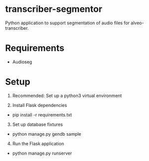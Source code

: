 # transcriber-segmentor
Python application to support segmentation of audio files for alveo-transcriber.

# Requirements
- Audioseg

# Setup 
1. Recommended: Set up a python3 virtual environment

2. Install Flask dependencies
  - pip install -r requirements.txt

3. Set up database fixtures
  - python manage.py gendb sample

4. Run the Flask application
  - python manage.py runserver
